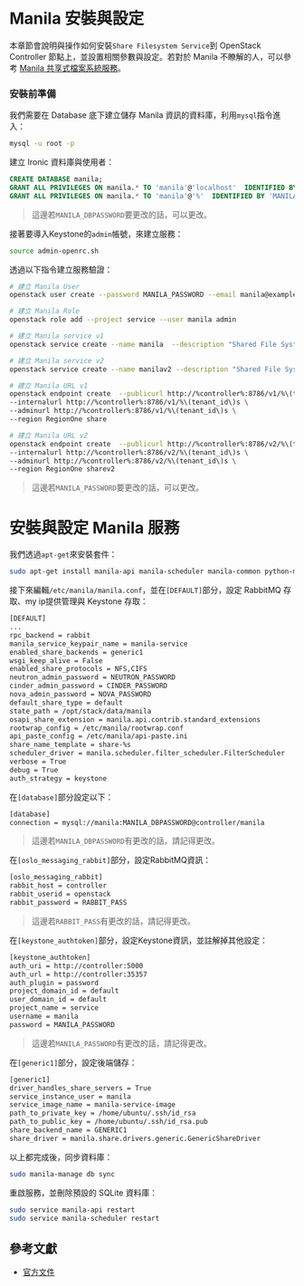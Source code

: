 # Manila 安裝與設定
本章節會說明與操作如何安裝```Share Filesystem Service```到 OpenStack Controller 節點上，並設置相關參數與設定。若對於 Manila 不瞭解的人，可以參考 [Manila 共享式檔案系統服務]()。

### 安裝前準備
我們需要在 Database 底下建立儲存 Manila 資訊的資料庫，利用```mysql```指令進入：
```sh
mysql -u root -p
```

建立 Ironic 資料庫與使用者：
```sql
CREATE DATABASE manila;
GRANT ALL PRIVILEGES ON manila.* TO 'manila'@'localhost'  IDENTIFIED BY 'MANILA_DBPASSWORD';
GRANT ALL PRIVILEGES ON manila.* TO 'manila'@'%'  IDENTIFIED BY 'MANILA_DBPASSWORD';

```
> 這邊若```MANILA_DBPASSWORD```要更改的話，可以更改。

接著要導入Keystone的```admin```帳號，來建立服務：
```sh
source admin-openrc.sh
```
透過以下指令建立服務驗證：
```sh
# 建立 Manila User
openstack user create --password MANILA_PASSWORD --email manila@example.com manila

# 建立 Manila Role
openstack role add --project service --user manila admin

# 建立 Manila service v1
openstack service create --name manila  --description "Shared File System" share

# 建立 Manila service v2
openstack service create --name manilav2 --description "Shared File System" sharev2

# 建立 Manila URL v1
openstack endpoint create  --publicurl http://%controller%:8786/v1/%\(tenant_id\)s \
--internalurl http://%controller%:8786/v1/%\(tenant_id\)s \
--adminurl http://%controller%:8786/v1/%\(tenant_id\)s \
--region RegionOne share

# 建立 Manila URL v2
openstack endpoint create  --publicurl http://%controller%:8786/v2/%\(tenant_id\)s \
--internalurl http://%controller%:8786/v2/%\(tenant_id\)s \
--adminurl http://%controller%:8786/v2/%\(tenant_id\)s \
--region RegionOne sharev2
```
> 這邊若```MANILA_PASSWORD```要更改的話，可以更改。

# 安裝與設定 Manila 服務
我們透過```apt-get```來安裝套件：
```sh
sudo apt-get install manila-api manila-scheduler manila-common python-manila 
```
接下來編輯```/etc/manila/manila.conf```，並在```[DEFAULT]```部分，設定 RabbitMQ 存取、my ip提供管理與 Keystone 存取：
```sh
[DEFAULT]
...
rpc_backend = rabbit
manila_service_keypair_name = manila-service
enabled_share_backends = generic1
wsgi_keep_alive = False
enabled_share_protocols = NFS,CIFS
neutron_admin_password = NEUTRON_PASSWORD
cinder_admin_password = CINDER_PASSWORD
nova_admin_password = NOVA_PASSWORD
default_share_type = default
state_path = /opt/stack/data/manila
osapi_share_extension = manila.api.contrib.standard_extensions
rootwrap_config = /etc/manila/rootwrap.conf
api_paste_config = /etc/manila/api-paste.ini
share_name_template = share-%s
scheduler_driver = manila.scheduler.filter_scheduler.FilterScheduler
verbose = True
debug = True
auth_strategy = keystone
```
在```[database]```部分設定以下：
```sh
[database]
connection = mysql://manila:MANILA_DBPASSWORD@controller/manila
```
> 這邊若```MANILA_DBPASSWORD```有更改的話，請記得更改。

在```[oslo_messaging_rabbit]```部分，設定RabbitMQ資訊：
```sh
[oslo_messaging_rabbit]
rabbit_host = controller
rabbit_userid = openstack
rabbit_password = RABBIT_PASS
```
> 這邊若```RABBIT_PASS```有更改的話，請記得更改。

在```[keystone_authtoken]```部分，設定Keystone資訊，並註解掉其他設定：
```sh
[keystone_authtoken]
auth_uri = http://controller:5000
auth_url = http://controller:35357
auth_plugin = password
project_domain_id = default
user_domain_id = default
project_name = service
username = manila
password = MANILA_PASSWORD
```
> 這邊若```MANILA_PASSWORD```有更改的話，請記得更改。

在```[generic1]```部分，設定後端儲存：
```sh
[generic1]
driver_handles_share_servers = True
service_instance_user = manila
service_image_name = manila-service-image
path_to_private_key = /home/ubuntu/.ssh/id_rsa
path_to_public_key = /home/ubuntu/.ssh/id_rsa.pub
share_backend_name = GENERIC1
share_driver = manila.share.drivers.generic.GenericShareDriver
```

以上都完成後，同步資料庫：
```sh
sudo manila-manage db sync
```

重啟服務，並刪除預設的 SQLite 資料庫：
```sh
sudo service manila-api restart
sudo service manila-scheduler restart
```

## 參考文獻
* [官方文件](http://docs.openstack.org/developer/manila/adminref/quick_start.html)